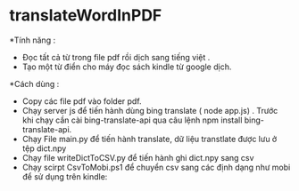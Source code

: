 # translateWordInPDF
*Tính năng :
- Đọc tất cả từ trong file pdf rồi dịch sang tiếng việt . 
- Tạo một từ điển cho máy đọc sách kindle từ google dịch.

*Cách dùng : 
- Copy các file pdf vào folder pdf. 
- Chạy server js để tiến hành dùng bing translate ( node app.js) . Trước khi chạy cần cài bing-translate-api qua câu lệnh npm install bing-translate-api.
- Chạy File main.py để tiến hành translate, dữ liệu transtlate được lưu ở tệp dict.npy
- Chạy file writeDictToCSV.py để tiến hành ghi dict.npy sang csv
- Chạy scirpt CsvToMobi.ps1 để chuyển csv sang các định dạng như mobi để sử dụng trên kindle:


